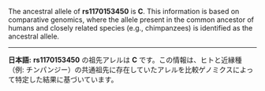 The ancestral allele of **rs1170153450** is **C**. This information is based on comparative genomics, where the allele present in the common ancestor of humans and closely related species (e.g., chimpanzees) is identified as the ancestral allele.

---

**日本語:**
**rs1170153450** の祖先アレルは **C** です。この情報は、ヒトと近縁種（例: チンパンジー）の共通祖先に存在していたアレルを比較ゲノミクスによって特定した結果に基づいています。